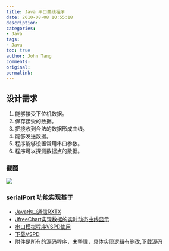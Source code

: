 ```yaml
---
title: Java 串口曲线程序
date: 2010-08-08 10:55:18
description: 
categories:
- Java
tags:
- Java
toc: true
author: John Tang
comments:
original:
permalink: 
---
```



## 设计需求 

1. 能够接受下位机数据。 
2. 保存接受的数据。 
3. 把接收到合法的数据形成曲线。 
4. 能够发送数据。 
5. 程序能够设置常用串口参数。 
6. 程序可以探测数据点的数据。


### 截图 

![](http://farm5.static.flickr.com/4075/4870521857_507ab1670d.jpg)

### serialPort 功能实现基于 


- [Java串口通信RXTX](http://hihexo.com/2010/08/java-serial-port-rxtx/) 
- [JfreeChart实现数据的实时动态曲线显示](http://hihexo.com/2010/08/jfreechart-dynamic-xychart/) 
- [串口模拟程序VSPD使用](http://www.bzhou.com/shuma/200812/20-9476.html)  
- [下载VSPD](http://d.download.csdn.net/down/2605714/tangjunchf)  
- 附件是所有的源码程序，未整理，具体实现逻辑有删改,[下载源码](http://d.download.csdn.net/down/2605710/tangjunchf)